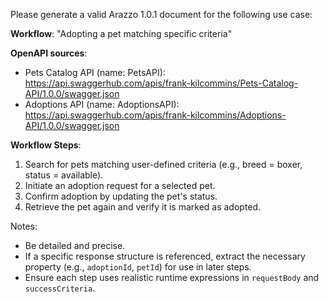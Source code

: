 Please generate a valid Arazzo 1.0.1 document for the following use case:

**Workflow**: "Adopting a pet matching specific criteria"

**OpenAPI sources**:

- Pets Catalog API (name: PetsAPI): https://api.swaggerhub.com/apis/frank-kilcommins/Pets-Catalog-API/1.0.0/swagger.json
- Adoptions API (name: AdoptionsAPI): https://api.swaggerhub.com/apis/frank-kilcommins/Adoptions-API/1.0.0/swagger.json

**Workflow Steps**:

1. Search for pets matching user-defined criteria (e.g., breed = boxer, status = available).
2. Initiate an adoption request for a selected pet.
3. Confirm adoption by updating the pet's status.
4. Retrieve the pet again and verify it is marked as adopted.

Notes:

- Be detailed and precise.
- If a specific response structure is referenced, extract the necessary property (e.g., `adoptionId`, `petId`) for use in later steps.
- Ensure each step uses realistic runtime expressions in `requestBody` and `successCriteria`.